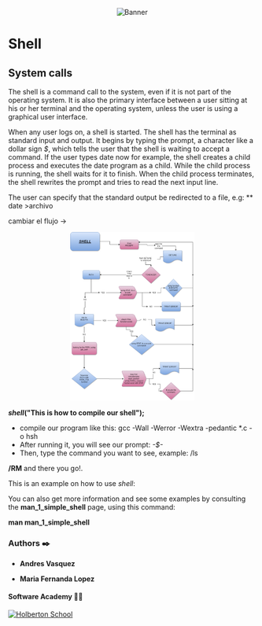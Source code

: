<p align="center"><img src='https://marketing4ecommerce.net/wp-content/uploads/2018/06/GitHub-logo-2-imagen.jpg' alt='Banner' width=40%></p>

# Shell

## System calls
The shell is a command call to the system, even if it is not part of the operating system. It is also the primary interface between a user sitting at his or her terminal and the operating system, unless the user is using a graphical user interface.

When any user logs on, a shell is started. The shell has the terminal as standard input and output. It begins by typing the prompt, a character like a dollar sign *$*, which tells the user that the shell is waiting to accept a command. If the user types date now for example, the shell creates a child process and executes the date program as a child. While the child process is running, the shell waits for it to finish. When the child process terminates, the shell rewrites the prompt and tries to read the next input line.

The user can specify that the standard output be redirected to a file, e.g:
        ** date >archivo 


cambiar el flujo -> <p align="center"><img src='https://github.com/ferchislopez0910/simple_shell/blob/main/flowchart_shell.jpg' alt='Banner' width=50%></p> 

**_shell_("This is how to compile our shell");** 
 - compile our program like this:
        gcc -Wall -Werror -Wextra -pedantic *.c -o hsh
 - After running it, you will see our prompt:
        *-$-*
 - Then, type the command you want to see, example:
        /ls


**/RM** 
and there you go!.

This is an example on how to use _shell_: 



You can also get more information and see some examples by consulting the **man_1_simple_shell** page, using this command:

**man man_1_simple_shell**

### Authors :black_nib:

* __Andres Vasquez__

* __Maria Fernanda Lopez__

#### Software Academy 👨‍💻

<p aling="center">
<a href="https://www.holbertonschool.com" target="_blank">
<img src="http://www.holbertonschool.com/holberton-logo.png" alt="Holberton School"  /></a>
</p>
